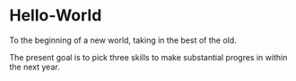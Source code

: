 # Hello-World
To the beginning of a new world, taking in the best of the old.

The present goal is to pick three skills to make substantial progres in within the next year.
